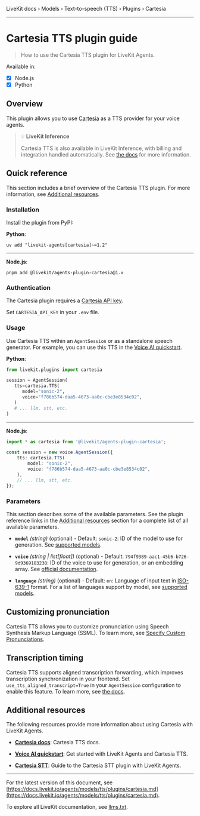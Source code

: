 LiveKit docs › Models › Text-to-speech (TTS) › Plugins › Cartesia

---

# Cartesia TTS plugin guide

> How to use the Cartesia TTS plugin for LiveKit Agents.

Available in:
- [x] Node.js
- [x] Python

## Overview

This plugin allows you to use [Cartesia](https://www.cartesia.ai/) as a TTS provider for your voice agents.

> 💡 **LiveKit Inference**
> 
> Cartesia TTS is also available in LiveKit Inference, with billing and integration handled automatically. See [the docs](https://docs.livekit.io/agents/models/tts/inference/cartesia.md) for more information.

## Quick reference

This section includes a brief overview of the Cartesia TTS plugin. For more information, see [Additional resources](#additional-resources).

### Installation

Install the plugin from PyPI:

**Python**:

```shell
uv add "livekit-agents[cartesia]~=1.2"

```

---

**Node.js**:

```shell
pnpm add @livekit/agents-plugin-cartesia@1.x

```

### Authentication

The Cartesia plugin requires a [Cartesia API key](https://play.cartesia.ai/keys).

Set `CARTESIA_API_KEY` in your `.env` file.

### Usage

Use Cartesia TTS within an `AgentSession` or as a standalone speech generator. For example, you can use this TTS in the [Voice AI quickstart](https://docs.livekit.io/agents/start/voice-ai.md).

**Python**:

```python
from livekit.plugins import cartesia

session = AgentSession(
   tts=cartesia.TTS(
      model="sonic-2",
      voice="f786b574-daa5-4673-aa0c-cbe3e8534c02",
   )
   # ... llm, stt, etc.
)

```

---

**Node.js**:

```typescript
import * as cartesia from '@livekit/agents-plugin-cartesia';

const session = new voice.AgentSession({
    tts: cartesia.TTS(
        model: "sonic-2",
        voice: "f786b574-daa5-4673-aa0c-cbe3e8534c02",
    ),
    // ... llm, stt, etc.
});

```

### Parameters

This section describes some of the available parameters. See the plugin reference links in the [Additional resources](#additional-resources) section for a complete list of all available parameters.

- **`model`** _(string)_ (optional) - Default: `sonic-2`: ID of the model to use for generation. See [supported models](https://docs.cartesia.ai/build-with-cartesia/models/tts).

- **`voice`** _(string | list[float])_ (optional) - Default: `794f9389-aac1-45b6-b726-9d9369183238`: ID of the voice to use for generation, or an embedding array. See [official documentation](https://docs.cartesia.ai/api-reference/tts/tts#send.Generation%20Request.voice).

- **`language`** _(string)_ (optional) - Default: `en`: Language of input text in [ISO-639-1](https://en.wikipedia.org/wiki/List_of_ISO_639_language_codes) format. For a list of languages support by model, see [supported models](https://docs.cartesia.ai/build-with-cartesia/models/tts).

## Customizing pronunciation

Cartesia TTS allows you to customize pronunciation using Speech Synthesis Markup Language (SSML). To learn more, see [Specify Custom Pronunciations](https://docs.cartesia.ai/build-with-cartesia/capability-guides/specify-custom-pronunciations).

## Transcription timing

Cartesia TTS supports aligned transcription forwarding, which improves transcription synchronization in your frontend. Set `use_tts_aligned_transcript=True` in your `AgentSession` configuration to enable this feature. To learn more, see [the docs](https://docs.livekit.io/agents/build/text.md#tts-aligned-transcriptions).

## Additional resources

The following resources provide more information about using Cartesia with LiveKit Agents.

- **[Cartesia docs](https://docs.cartesia.ai/build-with-cartesia/models/tts)**: Cartesia TTS docs.

- **[Voice AI quickstart](https://docs.livekit.io/agents/start/voice-ai.md)**: Get started with LiveKit Agents and Cartesia TTS.

- **[Cartesia STT](https://docs.livekit.io/agents/models/stt/plugins/cartesia.md)**: Guide to the Cartesia STT plugin with LiveKit Agents.

---


For the latest version of this document, see [https://docs.livekit.io/agents/models/tts/plugins/cartesia.md](https://docs.livekit.io/agents/models/tts/plugins/cartesia.md).

To explore all LiveKit documentation, see [llms.txt](https://docs.livekit.io/llms.txt).